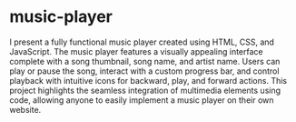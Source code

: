 # music-player

I present a fully functional music player created using HTML, CSS, and JavaScript. The music player features a visually appealing interface complete with a song thumbnail, song name, and artist name. Users can play or pause the song, interact with a custom progress bar, and control playback with intuitive icons for backward, play, and forward actions. This project highlights the seamless integration of multimedia elements using code, allowing anyone to easily implement a music player on their own website.
